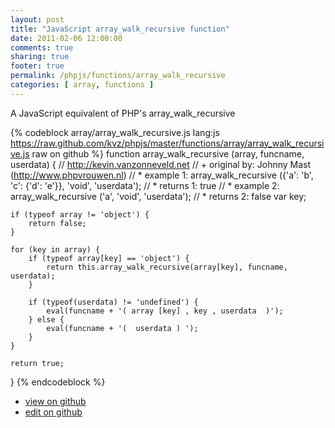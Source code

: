 ```yaml
---
layout: post
title: "JavaScript array_walk_recursive function"
date: 2011-02-06 12:00:00
comments: true
sharing: true
footer: true
permalink: /phpjs/functions/array_walk_recursive
categories: [ array, functions ]
---
```

A JavaScript equivalent of PHP's array_walk_recursive
<!-- more -->
{% codeblock array/array_walk_recursive.js lang:js https://raw.github.com/kvz/phpjs/master/functions/array/array_walk_recursive.js raw on github %}
function array_walk_recursive (array, funcname, userdata) {
    // http://kevin.vanzonneveld.net
    // +   original by: Johnny Mast (http://www.phpvrouwen.nl)
    // *     example 1: array_walk_recursive ({'a': 'b', 'c': {'d': 'e'}}, 'void', 'userdata');
    // *     returns 1: true
    // *     example 2: array_walk_recursive ('a', 'void', 'userdata');
    // *     returns 2: false
    var key;

    if (typeof array != 'object') {
        return false;
    }

    for (key in array) {
        if (typeof array[key] == 'object') {
            return this.array_walk_recursive(array[key], funcname, userdata);
        }

        if (typeof(userdata) != 'undefined') {
            eval(funcname + '( array [key] , key , userdata  )');
        } else {
            eval(funcname + '(  userdata ) ');
        }
    }

    return true;
}
{% endcodeblock %}
<ul>
 <li><a href="https://github.com/kvz/phpjs/blob/master/functions/array/array_walk_recursive.js">view on github</a></li>
 <li><a href="https://github.com/kvz/phpjs/edit/master/functions/array/array_walk_recursive.js">edit on github</a></li>
</ul>
